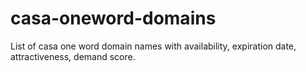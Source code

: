 # casa-oneword-domains
List of casa one word domain names with availability, expiration date, attractiveness, demand score.
